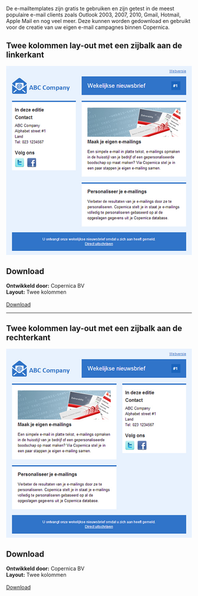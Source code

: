 De e-mailtemplates zijn gratis te gebruiken en zijn getest in de meest
populaire e-mail clients zoals Outlook 2003, 2007, 2010, Gmail, Hotmail,
Apple Mail en nog veel meer. Deze kunnen worden gedownload en gebruikt
voor de creatie van uw eigen e-mail campagnes binnen Copernica.

Twee kolommen lay-out met een zijbalk aan de linkerkant
-------------------------------------------------------

![](../images/preview-template-left-col-nl.jpg)

Download
--------

**Ontwikkeld door:** Copernica BV\
**Layout:** Twee kolommen\
\
[Download](Copernicacom/two-col-left-sidebar-blue-nl.zip "Download")

* * * * *

Twee kolommen lay-out met een zijbalk aan de rechterkant
--------------------------------------------------------

![](../images/preview-template-right-col-nl.jpg)

Download
--------

**Ontwikkeld door:** Copernica BV\
**Layout:** Twee kolommen\
\
[Download](Copernicacom/two-col-right-sidebar-blue-nl.zip "Download")
